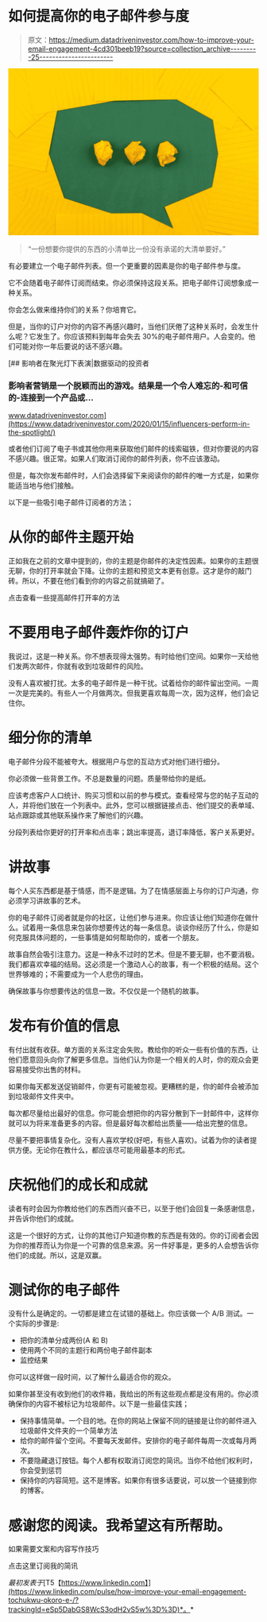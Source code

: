 # 如何提高你的电子邮件参与度

> 原文：<https://medium.datadriveninvestor.com/how-to-improve-your-email-engagement-4cd301beeb19?source=collection_archive---------25----------------------->

![](img/a40f715af3373632bda0a5af3ef40de0.png)

> “一份想要你提供的东西的小清单比一份没有承诺的大清单要好。”

有必要建立一个电子邮件列表。但一个更重要的因素是你的电子邮件参与度。

它不会随着电子邮件订阅而结束。你必须保持这段关系。把电子邮件订阅想象成一种关系。

你会怎么做来维持你们的关系？你培育它。

但是，当你的订户对你的内容不再感兴趣时，当他们厌倦了这种关系时，会发生什么呢？它发生了。你应该预料到每年会失去 30%的电子邮件用户。人会变的。他们可能对你一年后要说的话不感兴趣。

[](https://www.datadriveninvestor.com/2020/01/15/influencers-perform-in-the-spotlight/) [## 影响者在聚光灯下表演|数据驱动的投资者

### 影响者营销是一个脱颖而出的游戏。结果是一个令人难忘的-和可信的-连接到一个产品或…

www.datadriveninvestor.com](https://www.datadriveninvestor.com/2020/01/15/influencers-perform-in-the-spotlight/) 

或者他们订阅了电子书或其他你用来获取他们邮件的线索磁铁，但对你要说的内容不感兴趣。很正常。如果人们取消订阅你的邮件列表，你不应该激动。

但是，每次你发布邮件时，人们会选择留下来阅读你的邮件的唯一方式是，如果你能适当地与他们接触。

以下是一些吸引电子邮件订阅者的方法；

# 从你的邮件主题开始

正如我在之前的文章中提到的，你的主题是你邮件的决定性因素。如果你的主题很无聊，你的打开率就会下降。让你的主题和预览文本更有创意。这才是你的敲门砖。所以，不要在他们看到你的内容之前就搞砸了。

点击查看一些提高邮件打开率的方法

# 不要用电子邮件轰炸你的订户

我说过，这是一种关系。你不想表现得太强势。有时给他们空间。如果你一天给他们发两次邮件，你就有收到垃圾邮件的风险。

没有人喜欢被打扰。太多的电子邮件是一种干扰。试着给你的邮件留出空间。一周一次是完美的。有些人一个月做两次。但我更喜欢每周一次，因为这样，他们会记住你。

# 细分你的清单

电子邮件分段不能被夸大。根据用户与您的互动方式对他们进行细分。

你必须做一些背景工作。不总是数量的问题。质量带给你的是纸。

应该考虑客户人口统计、购买习惯和以前的参与模式。查看经常与您的帖子互动的人，并将他们放在一个列表中。此外，您可以根据链接点击、他们提交的表单域、站点跟踪或其他联系操作来了解他们的兴趣。

分段列表给你更好的打开率和点击率；跳出率提高，退订率降低，客户关系更好。

# 讲故事

每个人买东西都是基于情感，而不是逻辑。为了在情感层面上与你的订户沟通，你必须学习讲故事的艺术。

你的电子邮件订阅者就是你的社区，让他们参与进来。你应该让他们知道你在做什么。试着用一条信息来包装你想要传达的每一条信息。谈谈你经历了什么，你是如何克服具体问题的，一些事情是如何帮助你的，或者一个朋友。

故事自然会吸引注意力。这是一种永不过时的艺术。但是不要无聊，也不要消极。我们都喜欢幸福的结局。这必须是一个激动人心的故事，有一个积极的结局。这个世界够难的；不需要成为一个人悲伤的理由。

确保故事与你想要传达的信息一致。不仅仅是一个随机的故事。

# 发布有价值的信息

有付出就有收获。单方面的关系注定会失败。教给你的听众一些有价值的东西，让他们愿意回头向你了解更多信息。当他们认为你是一个相关的人时，你的观众会更容易接受你出售的材料。

如果你每天都发送促销邮件，你更有可能被忽视。更糟糕的是，你的邮件会被添加到垃圾邮件文件夹中。

每次都尽量给出最好的信息。你可能会想把你的内容分散到下一封邮件中，这样你就可以为将来准备更多的内容。但是最好每次都给出质量——给出完整的信息。

尽量不要把事情复杂化。没有人喜欢学校(好吧，有些人喜欢)。试着为你的读者提供方便。无论你在教什么，都应该尽可能用最基本的形式。

# 庆祝他们的成长和成就

读者有时会因为你教给他们的东西而兴奋不已，以至于他们会回复一条感谢信息，并告诉你他们的成就。

这是一个很好的方式，让你的其他订户知道你教的东西是有效的。你的订阅者会因为你的推荐而认为你是一个可靠的信息来源。另一件好事是，更多的人会想告诉你他们的成就。所以，这是双赢。

# 测试你的电子邮件

没有什么是确定的。一切都是建立在试错的基础上。你应该做一个 A/B 测试。一个实际的步骤是:

*   把你的清单分成两份(A 和 B)
*   使用两个不同的主题行和两份电子邮件副本
*   监控结果

你可以这样做一段时间，以了解什么最适合你的观众。

如果你甚至没有收到他们的收件箱，我给出的所有这些观点都是没有用的。你必须确保你的内容不被标记为垃圾邮件。以下是一些最佳实践；

*   保持事情简单。一个目的地。在你的网站上保留不同的链接是让你的邮件进入垃圾邮件文件夹的一个简单方法
*   给你的邮件留个空间。不要每天发邮件。安排你的电子邮件每周一次或每月两次。
*   不要隐藏退订按钮。每个人都有权取消订阅您的简讯。当你不给他们权利时，你会受到惩罚
*   保持你的内容简短。这不是博客。如果你有很多话要说，可以放一个链接到你的博客。

# 感谢您的阅读。我希望这有所帮助。

如果需要文案和内容写作技巧

点击这里订阅我的简讯

*最初发表于*[T5【https://www.linkedin.com】](https://www.linkedin.com/pulse/how-improve-your-email-engagement-tochukwu-okoro-e-/?trackingId=eSp5DabGS8WcS3odH2vS5w%3D%3D)*。*